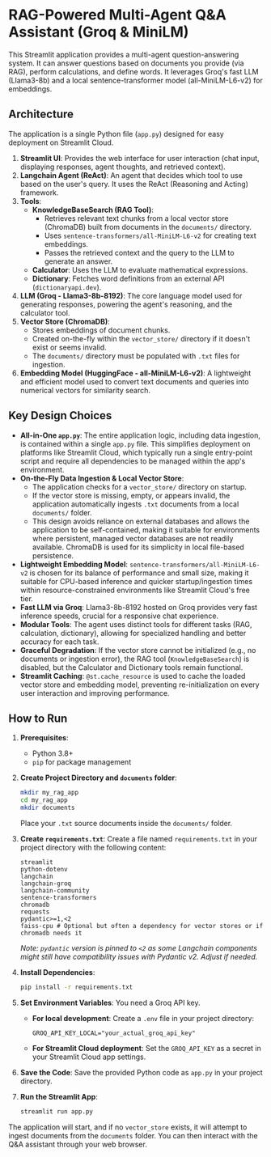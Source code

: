 # RAG-Powered Multi-Agent Q&A Assistant (Groq & MiniLM)

This Streamlit application provides a multi-agent question-answering system. It can answer questions based on documents you provide (via RAG), perform calculations, and define words. It leverages Groq's fast LLM (Llama3-8b) and a local sentence-transformer model (all-MiniLM-L6-v2) for embeddings.

## Architecture

The application is a single Python file (`app.py`) designed for easy deployment on Streamlit Cloud.

1.  **Streamlit UI**: Provides the web interface for user interaction (chat input, displaying responses, agent thoughts, and retrieved context).
2.  **Langchain Agent (ReAct)**: An agent that decides which tool to use based on the user's query. It uses the ReAct (Reasoning and Acting) framework.
3.  **Tools**:
    *   **KnowledgeBaseSearch (RAG Tool)**:
        *   Retrieves relevant text chunks from a local vector store (ChromaDB) built from documents in the `documents/` directory.
        *   Uses `sentence-transformers/all-MiniLM-L6-v2` for creating text embeddings.
        *   Passes the retrieved context and the query to the LLM to generate an answer.
    *   **Calculator**: Uses the LLM to evaluate mathematical expressions.
    *   **Dictionary**: Fetches word definitions from an external API (`dictionaryapi.dev`).
4.  **LLM (Groq - Llama3-8b-8192)**: The core language model used for generating responses, powering the agent's reasoning, and the calculator tool.
5.  **Vector Store (ChromaDB)**:
    *   Stores embeddings of document chunks.
    *   Created on-the-fly within the `vector_store/` directory if it doesn't exist or seems invalid.
    *   The `documents/` directory must be populated with `.txt` files for ingestion.
6.  **Embedding Model (HuggingFace - all-MiniLM-L6-v2)**: A lightweight and efficient model used to convert text documents and queries into numerical vectors for similarity search.

## Key Design Choices

*   **All-in-One `app.py`**: The entire application logic, including data ingestion, is contained within a single `app.py` file. This simplifies deployment on platforms like Streamlit Cloud, which typically run a single entry-point script and require all dependencies to be managed within the app's environment.
*   **On-the-Fly Data Ingestion & Local Vector Store**:
    *   The application checks for a `vector_store/` directory on startup.
    *   If the vector store is missing, empty, or appears invalid, the application automatically ingests `.txt` documents from a local `documents/` folder.
    *   This design avoids reliance on external databases and allows the application to be self-contained, making it suitable for environments where persistent, managed vector databases are not readily available. ChromaDB is used for its simplicity in local file-based persistence.
*   **Lightweight Embedding Model**: `sentence-transformers/all-MiniLM-L6-v2` is chosen for its balance of performance and small size, making it suitable for CPU-based inference and quicker startup/ingestion times within resource-constrained environments like Streamlit Cloud's free tier.
*   **Fast LLM via Groq**: Llama3-8b-8192 hosted on Groq provides very fast inference speeds, crucial for a responsive chat experience.
*   **Modular Tools**: The agent uses distinct tools for different tasks (RAG, calculation, dictionary), allowing for specialized handling and better accuracy for each task.
*   **Graceful Degradation**: If the vector store cannot be initialized (e.g., no documents or ingestion error), the RAG tool (`KnowledgeBaseSearch`) is disabled, but the Calculator and Dictionary tools remain functional.
*   **Streamlit Caching**: `@st.cache_resource` is used to cache the loaded vector store and embedding model, preventing re-initialization on every user interaction and improving performance.

## How to Run

1.  **Prerequisites**:
    *   Python 3.8+
    *   `pip` for package management

2.  **Create Project Directory and `documents` folder**:
    ```bash
    mkdir my_rag_app
    cd my_rag_app
    mkdir documents
    ```
    Place your `.txt` source documents inside the `documents/` folder.

3.  **Create `requirements.txt`**:
    Create a file named `requirements.txt` in your project directory with the following content:
    ```
    streamlit
    python-dotenv
    langchain
    langchain-groq
    langchain-community
    sentence-transformers
    chromadb
    requests
    pydantic>=1,<2
    faiss-cpu # Optional but often a dependency for vector stores or if chromadb needs it
    ```
    *Note: `pydantic` version is pinned to `<2` as some Langchain components might still have compatibility issues with Pydantic v2. Adjust if needed.*

4.  **Install Dependencies**:
    ```bash
    pip install -r requirements.txt
    ```

5.  **Set Environment Variables**:
    You need a Groq API key.
    *   **For local development**: Create a `.env` file in your project directory:
        ```
        GROQ_API_KEY_LOCAL="your_actual_groq_api_key"
        ```
    *   **For Streamlit Cloud deployment**: Set the `GROQ_API_KEY` as a secret in your Streamlit Cloud app settings.

6.  **Save the Code**:
    Save the provided Python code as `app.py` in your project directory.

7.  **Run the Streamlit App**:
    ```bash
    streamlit run app.py
    ```

The application will start, and if no `vector_store` exists, it will attempt to ingest documents from the `documents` folder. You can then interact with the Q&A assistant through your web browser.